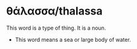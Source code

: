 # θάλασσα/thalassa
This word is a type of thing. It is a noun.
* This word means a sea or large body of water.
